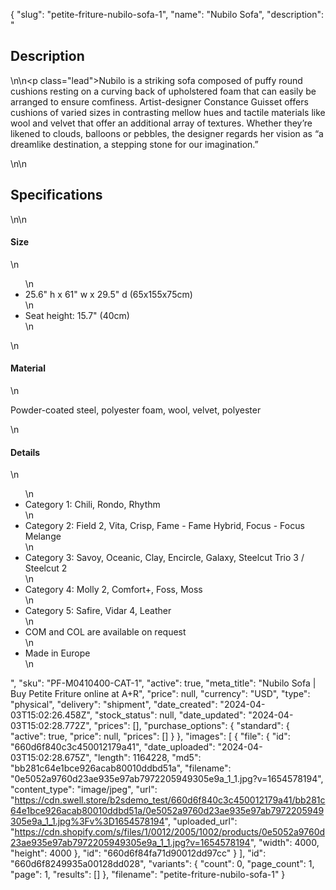 {
  "slug": "petite-friture-nubilo-sofa-1",
  "name": "Nubilo Sofa",
  "description": "<h2>Description</h2>\n<!-- split -->\n<p class=\"lead\">Nubilo is a striking sofa composed of puffy round cushions resting on a curving back of upholstered foam that can easily be arranged to ensure comfiness. Artist-designer Constance Guisset offers cushions of varied sizes in contrasting mellow hues and tactile materials like wool and velvet that offer an additional array of textures. Whether they’re likened to clouds, balloons or pebbles, the designer regards her vision as “a dreamlike destination, a stepping stone for our imagination.”</p>\n<!-- split -->\n<h2>Specifications</h2>\n<!-- split -->\n<h4>Size</h4>\n<ul>\n<li>25.6\" h x 61\" w x 29.5\" d (65x155x75cm)</li>\n<li>Seat height: 15.7\" (40cm)</li>\n</ul>\n<h4>Material</h4>\n<p>Powder-coated steel, polyester foam, wool, velvet, polyester</p>\n<h4>Details</h4>\n<ul>\n<li>Category 1: Chili, Rondo, Rhythm</li>\n<li>Category 2: Field 2, Vita, Crisp, Fame - Fame Hybrid, Focus - Focus Melange</li>\n<li>Category 3: Savoy, Oceanic, Clay, Encircle, Galaxy, Steelcut Trio 3 / Steelcut 2</li>\n<li>Category 4: Molly 2, Comfort+, Foss, Moss</li>\n<li>Category 5: Safire, Vidar 4, Leather</li>\n<li>COM and COL are available on request</li>\n<li>Made in Europe</li>\n</ul>",
  "sku": "PF-M0410400-CAT-1",
  "active": true,
  "meta_title": "Nubilo Sofa | Buy Petite Friture online at A+R",
  "price": null,
  "currency": "USD",
  "type": "physical",
  "delivery": "shipment",
  "date_created": "2024-04-03T15:02:26.458Z",
  "stock_status": null,
  "date_updated": "2024-04-03T15:02:28.772Z",
  "prices": [],
  "purchase_options": {
    "standard": {
      "active": true,
      "price": null,
      "prices": []
    }
  },
  "images": [
    {
      "file": {
        "id": "660d6f840c3c450012179a41",
        "date_uploaded": "2024-04-03T15:02:28.675Z",
        "length": 1164228,
        "md5": "bb281c64e1bce926acab80010ddbd51a",
        "filename": "0e5052a9760d23ae935e97ab7972205949305e9a_1_1.jpg?v=1654578194",
        "content_type": "image/jpeg",
        "url": "https://cdn.swell.store/b2sdemo_test/660d6f840c3c450012179a41/bb281c64e1bce926acab80010ddbd51a/0e5052a9760d23ae935e97ab7972205949305e9a_1_1.jpg%3Fv%3D1654578194",
        "uploaded_url": "https://cdn.shopify.com/s/files/1/0012/2005/1002/products/0e5052a9760d23ae935e97ab7972205949305e9a_1_1.jpg?v=1654578194",
        "width": 4000,
        "height": 4000
      },
      "id": "660d6f84fa71d90012dd97cc"
    }
  ],
  "id": "660d6f8249935a00128dd028",
  "variants": {
    "count": 0,
    "page_count": 1,
    "page": 1,
    "results": []
  },
  "filename": "petite-friture-nubilo-sofa-1"
}